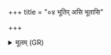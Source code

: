 +++
title = "०४ भूतिर् असि भूतासि"

+++
<details><summary>मूलम् (GR)</summary>

+++(PSK 20.53.4)+++भूतिर् असि भूतासि भूयासम् ॥
</details>